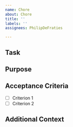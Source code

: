 ```yaml
---
name: Chore
about: Chore
title: ''
labels: ''
assignees: PhilipDeFraties

---
```


## Task

<!-- Describe the chore to be performed. -->

## Purpose

<!-- Explain why this task is necessary or what problem it addresses. -->

## Acceptance Criteria

<!-- List the criteria that define when the task is complete. -->

- [ ] Criterion 1
- [ ] Criterion 2

## Additional Context

<!-- Add any other relevant information or context here. -->
